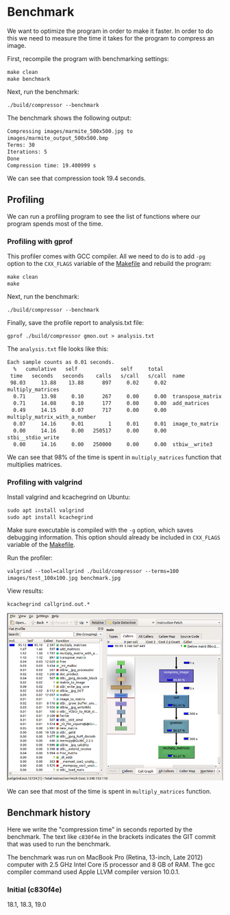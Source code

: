 # Benchmark

We want to optimize the program in order to make it faster. In order to do this we need to measure the time it takes for the program to compress an image.

First, recompile the program with benchmarking settings:

```
make clean
make benchmark
```

Next, run the benchmark:

```
./build/compressor --benchmark
```

The benchmark shows the following output:


```
Compressing images/marmite_500x500.jpg to images/marmite_output_500x500.bmp
Terms: 30
Iterations: 5
Done
Compression time: 19.400999 s
```

We can see that compression took 19.4 seconds.


## Profiling

We can run a profiling program to see the list of functions where our program spends most of the time.


### Profiling with gprof

This profiler comes with GCC compiler. All we need to do is to add `-pg` option to the `CXX_FLAGS` variable of the [Makefile](Makefile) and rebuild the program:

```
make clean
make
```

Next, run the benchmark:

```
./build/compressor --benchmark
```

Finally, save the profile report to analysis.txt file:


```
gprof ./build/compressor gmon.out > analysis.txt
```

The `analysis.txt` file looks like this:


```
Each sample counts as 0.01 seconds.
  %   cumulative   self              self     total           
 time   seconds   seconds    calls   s/call   s/call  name    
 98.03     13.88    13.88      897     0.02     0.02  multiply_matrices
  0.71     13.98     0.10      267     0.00     0.00  transpose_matrix
  0.71     14.08     0.10      177     0.00     0.00  add_matrices
  0.49     14.15     0.07      717     0.00     0.00  multiply_matrix_with_a_number
  0.07     14.16     0.01        1     0.01     0.01  image_to_matrix
  0.00     14.16     0.00   250517     0.00     0.00  stbi__stdio_write
  0.00     14.16     0.00   250000     0.00     0.00  stbiw__write3
```

We can see that 98% of the time is spent in `multiply_matrices` function that multiplies matrices.


### Profiling with valgrind

Install valgrind and kcachegrind on Ubuntu:

```
sudo apt install valgrind
sudo apt install kcachegrind
```

Make sure executable is compiled with the `-g` option, which saves debugging information. This option should already be included in `CXX_FLAGS` variable of the [Makefile](Makefile).

Run the profiler:

```
valgrind --tool=callgrind ./build/compressor --terms=100 images/test_100x100.jpg benchmark.jpg
```

View results:

```
kcachegrind callgrind.out.*
```

![Profiling result from valgrind](/images/valgrind.png)

We can see that most of the time is spent in `multiply_matrices` function.


## Benchmark history

Here we write the "compression time" in seconds reported by the benchmark. The text like `c830f4e` in the brackets indicates the GIT commit that was used to run the benchmark.

The benchmark was run on MacBook Pro (Retina, 13-inch, Late 2012) computer with 2.5 GHz Intel Core i5 processor and 8 GB of RAM. The gcc compiler command used Apple LLVM compiler version 10.0.1.


### Initial (c830f4e)

18.1, 18.3, 19.0

